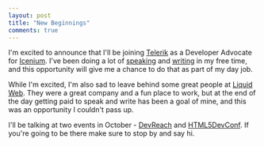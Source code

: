 ```yaml
---
layout: post
title: "New Beginnings"
comments: true
---
```


I'm excited to announce that I'll be joining [Telerik](http://telerik.com) as a Developer Advocate for [Icenium](http://icenium.com). I've been doing a lot of [speaking](/blog/archives/) and [writing](/speaking/) in my free time, and this opportunity will give me a chance to do that as part of my day job.

While I'm excited, I'm also sad to leave behind some great people at [Liquid Web](http://liquidweb.com). They were a great company and a fun place to work, but at the end of the day getting paid to speak and write has been a goal of mine, and this was an opportunity I couldn't pass up.

I'll be talking at two events in October - [DevReach](http://www.devreach.com/) and [HTML5DevConf](http://html5devconf.com/). If you're going to be there make sure to stop by and say hi.
